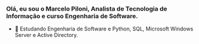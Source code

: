 ### Olá, eu sou o Marcelo Piloni, Analista de Tecnologia de Informação e curso Engenharia de Software.

- 🌱 Estudando Engenharia de Software e Python, SQL, Microsoft Windows Server e Active Directory.
 

